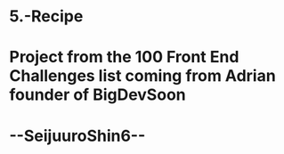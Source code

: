 # 5.-Recipe
# Project from the 100 Front End Challenges list coming from Adrian founder of BigDevSoon
# --SeijuuroShin6-- 